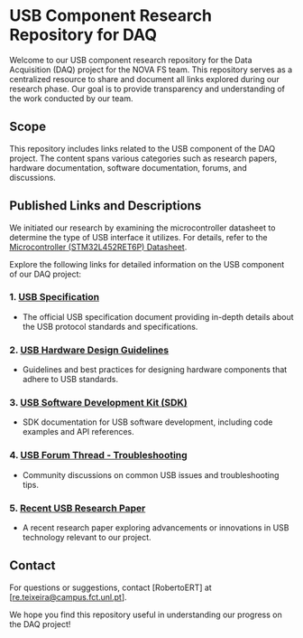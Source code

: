 # USB Component Research Repository for DAQ

Welcome to our USB component research repository for the Data Acquisition (DAQ) project for the NOVA FS team. 
This repository serves as a centralized resource to share and document all links explored during our research phase. 
Our goal is to provide transparency and understanding of the work conducted by our team.

## Scope

This repository includes links related to the USB component of the DAQ project. 
The content spans various categories such as research papers, hardware documentation, software documentation, forums, and discussions.

## Published Links and Descriptions

We initiated our research by examining the microcontroller datasheet to determine the type of USB interface it utilizes. 
For details, refer to the [Microcontroller (STM32L452RET6P) Datasheet](https://www.st.com/content/ccc/resource/technical/document/datasheet/group3/fc/c2/8d/b7/99/d8/42/9e/DM00340549/files/DM00340549.pdf/jcr:content/translations/en.DM00340549.pdf).

Explore the following links for detailed information on the USB component of our DAQ project:

### 1. [USB Specification](link_to_usb_spec)
   - The official USB specification document providing in-depth details about the USB protocol standards and specifications.

### 2. [USB Hardware Design Guidelines](link_to_hardware_guidelines)
   - Guidelines and best practices for designing hardware components that adhere to USB standards.

### 3. [USB Software Development Kit (SDK)](link_to_usb_sdk)
   - SDK documentation for USB software development, including code examples and API references.

### 4. [USB Forum Thread - Troubleshooting](link_to_usb_forum_troubleshoot)
   - Community discussions on common USB issues and troubleshooting tips.

### 5. [Recent USB Research Paper](link_to_recent_usb_paper)
   - A recent research paper exploring advancements or innovations in USB technology relevant to our project.


## Contact

For questions or suggestions, contact [RobertoERT] at [re.teixeira@campus.fct.unl.pt].

We hope you find this repository useful in understanding our progress on the DAQ project!
